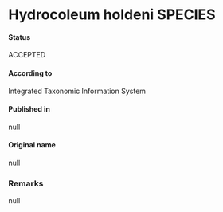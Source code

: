 Hydrocoleum holdeni SPECIES
=======

#### Status
ACCEPTED

#### According to
Integrated Taxonomic Information System

#### Published in
null

#### Original name
null

### Remarks
null